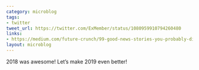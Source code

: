 ```yaml
---
category: microblog
tags:
- twitter
tweet_url: https://twitter.com/ExMember/status/1080959910794260480
links:
- https://medium.com/future-crunch/99-good-news-stories-you-probably-didnt-hear-about-in-2018-cc3c65f8ebd0
layout: microblog
---
```

2018 was awesome! Let’s make 2019 even better!
